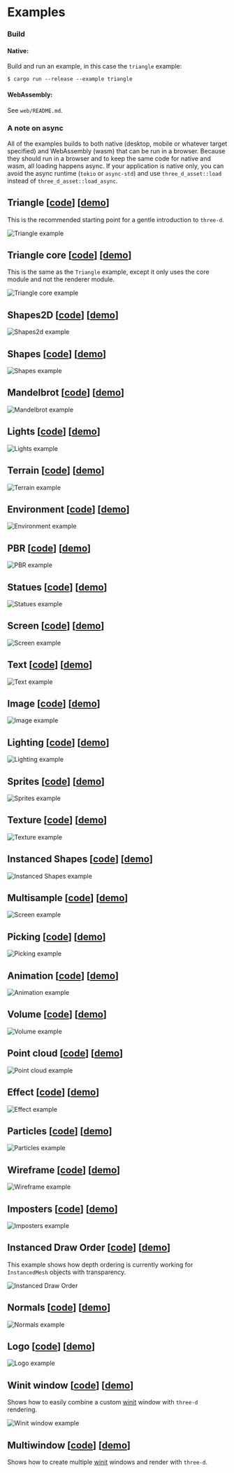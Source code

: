 # Examples

### Build

#### Native:

Build and run an example, in this case the `triangle` example:

```console
$ cargo run --release --example triangle
```

#### WebAssembly:

See `web/README.md`.

### A note on async

All of the examples builds to both native (desktop, mobile or whatever target specified) and WebAssembly (wasm) that can be run in a browser.
Because they should run in a browser and to keep the same code for native and wasm, all loading happens async.
If your application is native only, you can avoid the async runtime (`tokio` or `async-std`) and use `three_d_asset::load` instead of `three_d_asset::load_async`.

## Triangle [[code](https://github.com/asny/three-d/tree/master/examples/triangle/src/main.rs)] [[demo](https://asny.github.io/three-d/0.19/triangle.html)]

This is the recommended starting point for a gentle introduction to `three-d`.

![Triangle example](https://asny.github.io/three-d/0.19/triangle.png)

## Triangle core [[code](https://github.com/asny/three-d/tree/master/examples/triangle_core/src/main.rs)] [[demo](https://asny.github.io/three-d/0.19/triangle_core.html)]

This is the same as the `Triangle` example, except it only uses the core module and not the renderer module.

![Triangle core example](https://asny.github.io/three-d/0.19/triangle_core.png)

## Shapes2D [[code](https://github.com/asny/three-d/tree/master/examples/shapes2d/src/main.rs)] [[demo](https://asny.github.io/three-d/0.19/shapes2d.html)]

![Shapes2d example](https://asny.github.io/three-d/0.19/shapes2d.png)

## Shapes [[code](https://github.com/asny/three-d/tree/master/examples/shapes/src/main.rs)] [[demo](https://asny.github.io/three-d/0.19/shapes.html)]

![Shapes example](https://asny.github.io/three-d/0.19/shapes.png)

## Mandelbrot [[code](https://github.com/asny/three-d/tree/master/examples/mandelbrot/src/main.rs)] [[demo](https://asny.github.io/three-d/0.19/mandelbrot.html)]

![Mandelbrot example](https://asny.github.io/three-d/0.19/mandelbrot.png)

## Lights [[code](https://github.com/asny/three-d/tree/master/examples/lights/src/main.rs)] [[demo](https://asny.github.io/three-d/0.19/lights.html)]

![Lights example](https://asny.github.io/three-d/0.19/lights.png)

## Terrain [[code](https://github.com/asny/three-d/tree/master/examples/terrain/src/main.rs)] [[demo](https://asny.github.io/three-d/0.19/terrain.html)]

![Terrain example](https://asny.github.io/three-d/0.19/terrain.png)

## Environment [[code](https://github.com/asny/three-d/tree/master/examples/environment/src/main.rs)] [[demo](https://asny.github.io/three-d/0.19/environment.html)]

![Environment example](https://asny.github.io/three-d/0.19/environment.png)

## PBR [[code](https://github.com/asny/three-d/tree/master/examples/pbr/src/main.rs)] [[demo](https://asny.github.io/three-d/0.19/pbr.html)]

![PBR example](https://asny.github.io/three-d/0.19/pbr.png)

## Statues [[code](https://github.com/asny/three-d/tree/master/examples/statues/src/main.rs)] [[demo](https://asny.github.io/three-d/0.19/statues.html)]

![Statues example](https://asny.github.io/three-d/0.19/statues.png)

## Screen [[code](https://github.com/asny/three-d/tree/master/examples/screen/src/main.rs)] [[demo](https://asny.github.io/three-d/0.19/screen.html)]

![Screen example](https://asny.github.io/three-d/0.19/screen.png)

## Text [[code](https://github.com/asny/three-d/tree/master/examples/text/src/main.rs)] [[demo](https://asny.github.io/three-d/0.19/text.html)]

![Text example](https://asny.github.io/three-d/0.19/text.png)

## Image [[code](https://github.com/asny/three-d/tree/master/examples/image/src/main.rs)] [[demo](https://asny.github.io/three-d/0.19/image.html)]

![Image example](https://asny.github.io/three-d/0.19/image.png)

## Lighting [[code](https://github.com/asny/three-d/tree/master/examples/lighting/src/main.rs)] [[demo](https://asny.github.io/three-d/0.19/lighting.html)]

![Lighting example](https://asny.github.io/three-d/0.19/lighting.png)

## Sprites [[code](https://github.com/asny/three-d/tree/master/examples/sprites/src/main.rs)] [[demo](https://asny.github.io/three-d/0.19/sprites.html)]

![Sprites example](https://asny.github.io/three-d/0.19/sprites.png)

## Texture [[code](https://github.com/asny/three-d/tree/master/examples/texture/src/main.rs)] [[demo](https://asny.github.io/three-d/0.19/texture.html)]

![Texture example](https://asny.github.io/three-d/0.19/texture.png)

## Instanced Shapes [[code](https://github.com/asny/three-d/tree/master/examples/instanced_shapes/src/main.rs)] [[demo](https://asny.github.io/three-d/0.19/instanced_shapes.html)]

![Instanced Shapes example](https://asny.github.io/three-d/0.19/instanced_shapes.png)

## Multisample [[code](https://github.com/asny/three-d/tree/master/examples/multisample/src/main.rs)] [[demo](https://asny.github.io/three-d/0.19/multisample.html)]

![Screen example](https://asny.github.io/three-d/0.19/multisample.png)

## Picking [[code](https://github.com/asny/three-d/tree/master/examples/picking/src/main.rs)] [[demo](https://asny.github.io/three-d/0.19/picking.html)]

![Picking example](https://asny.github.io/three-d/0.19/picking.png)

## Animation [[code](https://github.com/asny/three-d/tree/master/examples/animation/src/main.rs)] [[demo](https://asny.github.io/three-d/0.19/animation.html)]

![Animation example](https://asny.github.io/three-d/0.19/animation.png)

## Volume [[code](https://github.com/asny/three-d/tree/master/examples/volume/src/main.rs)] [[demo](https://asny.github.io/three-d/0.19/volume.html)]

![Volume example](https://asny.github.io/three-d/0.19/volume.png)

## Point cloud [[code](https://github.com/asny/three-d/tree/master/examples/point_cloud/src/main.rs)] [[demo](https://asny.github.io/three-d/0.19/point_cloud.html)]

![Point cloud example](https://asny.github.io/three-d/0.19/point_cloud.png)

## Effect [[code](https://github.com/asny/three-d/tree/master/examples/effect/src/main.rs)] [[demo](https://asny.github.io/three-d/0.19/effect.html)]

![Effect example](https://asny.github.io/three-d/0.19/effect.png)

## Particles [[code](https://github.com/asny/three-d/tree/master/examples/particles/src/main.rs)] [[demo](https://asny.github.io/three-d/0.19/particles.html)]

![Particles example](https://asny.github.io/three-d/0.19/particles.png)

## Wireframe [[code](https://github.com/asny/three-d/tree/master/examples/wireframe/src/main.rs)] [[demo](https://asny.github.io/three-d/0.19/wireframe.html)]

![Wireframe example](https://asny.github.io/three-d/0.19/wireframe.png)

## Imposters [[code](https://github.com/asny/three-d/tree/master/examples/imposters/src/main.rs)] [[demo](https://asny.github.io/three-d/0.19/imposters.html)]

![Imposters example](https://asny.github.io/three-d/0.19/imposters.png)

## Instanced Draw Order [[code](https://github.com/asny/three-d/tree/master/examples/instanced_draw_order/src/main.rs)] [[demo](https://asny.github.io/three-d/0.19/instanced_draw_order.html)]

This example shows how depth ordering is currently working for `InstancedMesh` objects with transparency.

![Instanced Draw Order](https://asny.github.io/three-d/0.19/instanced_draw_order.png)

## Normals [[code](https://github.com/asny/three-d/tree/master/examples/normals/src/main.rs)] [[demo](https://asny.github.io/three-d/0.19/normals.html)]

![Normals example](https://asny.github.io/three-d/0.19/normals.png)

## Logo [[code](https://github.com/asny/three-d/tree/master/examples/logo/src/main.rs)] [[demo](https://asny.github.io/three-d/0.19/logo.html)]

![Logo example](https://asny.github.io/three-d/0.19/logo.png)

## Winit window [[code](https://github.com/asny/three-d/tree/master/examples/winit_window/src/main.rs)] [[demo](https://asny.github.io/three-d/0.19/winit_window.html)]

Shows how to easily combine a custom [winit](https://crates.io/crates/winit) window with `three-d` rendering.

![Winit window example](https://asny.github.io/three-d/0.19/winit_window.png)

## Multiwindow [[code](https://github.com/asny/three-d/tree/master/examples/multiwindow/src/main.rs)] [[demo](https://asny.github.io/three-d/0.19/multiwindow.html)]

Shows how to create multiple [winit](https://crates.io/crates/winit) windows and render with `three-d`.
